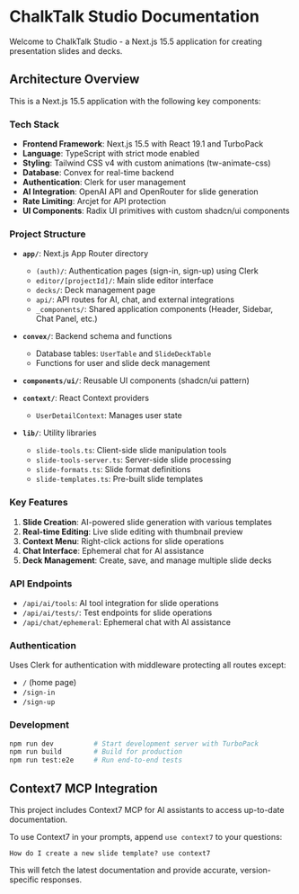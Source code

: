 # ChalkTalk Studio Documentation

Welcome to ChalkTalk Studio - a Next.js 15.5 application for creating presentation slides and decks.

## Architecture Overview

This is a Next.js 15.5 application with the following key components:

### Tech Stack
- **Frontend Framework**: Next.js 15.5 with React 19.1 and TurboPack
- **Language**: TypeScript with strict mode enabled
- **Styling**: Tailwind CSS v4 with custom animations (tw-animate-css)
- **Database**: Convex for real-time backend
- **Authentication**: Clerk for user management
- **AI Integration**: OpenAI API and OpenRouter for slide generation
- **Rate Limiting**: Arcjet for API protection
- **UI Components**: Radix UI primitives with custom shadcn/ui components

### Project Structure

- **`app/`**: Next.js App Router directory
  - `(auth)/`: Authentication pages (sign-in, sign-up) using Clerk
  - `editor/[projectId]/`: Main slide editor interface
  - `decks/`: Deck management page
  - `api/`: API routes for AI, chat, and external integrations
  - `_components/`: Shared application components (Header, Sidebar, Chat Panel, etc.)

- **`convex/`**: Backend schema and functions
  - Database tables: `UserTable` and `SlideDeckTable`
  - Functions for user and slide deck management

- **`components/ui/`**: Reusable UI components (shadcn/ui pattern)

- **`context/`**: React Context providers
  - `UserDetailContext`: Manages user state

- **`lib/`**: Utility libraries
  - `slide-tools.ts`: Client-side slide manipulation tools
  - `slide-tools-server.ts`: Server-side slide processing
  - `slide-formats.ts`: Slide format definitions
  - `slide-templates.ts`: Pre-built slide templates

### Key Features

1. **Slide Creation**: AI-powered slide generation with various templates
2. **Real-time Editing**: Live slide editing with thumbnail preview
3. **Context Menu**: Right-click actions for slide operations
4. **Chat Interface**: Ephemeral chat for AI assistance
5. **Deck Management**: Create, save, and manage multiple slide decks

### API Endpoints

- `/api/ai/tools`: AI tool integration for slide operations
- `/api/ai/tests/`: Test endpoints for slide operations
- `/api/chat/ephemeral`: Ephemeral chat with AI assistance

### Authentication

Uses Clerk for authentication with middleware protecting all routes except:
- `/` (home page)
- `/sign-in`
- `/sign-up`

### Development

```bash
npm run dev          # Start development server with TurboPack
npm run build        # Build for production
npm run test:e2e     # Run end-to-end tests
```

## Context7 MCP Integration

This project includes Context7 MCP for AI assistants to access up-to-date documentation.

To use Context7 in your prompts, append `use context7` to your questions:

```
How do I create a new slide template? use context7
```

This will fetch the latest documentation and provide accurate, version-specific responses.
